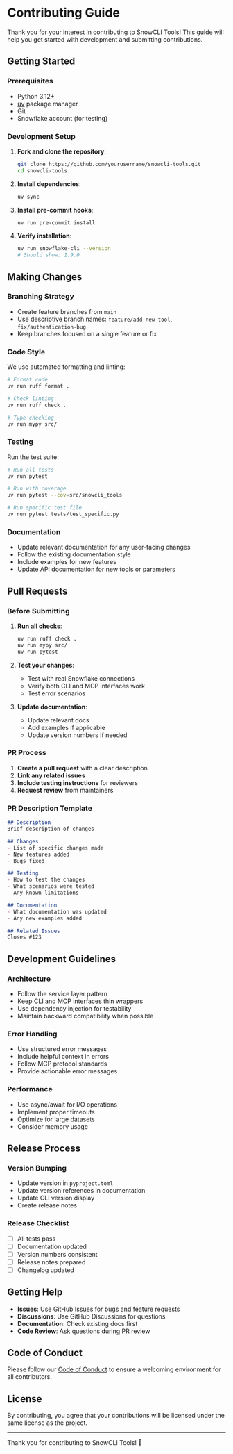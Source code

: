# Contributing Guide

Thank you for your interest in contributing to SnowCLI Tools! This guide will help you get started with development and submitting contributions.

## Getting Started

### Prerequisites

- Python 3.12+
- [uv](https://docs.astral.sh/uv/) package manager
- Git
- Snowflake account (for testing)

### Development Setup

1. **Fork and clone the repository**:
   ```bash
   git clone https://github.com/yourusername/snowcli-tools.git
   cd snowcli-tools
   ```

2. **Install dependencies**:
   ```bash
   uv sync
   ```

3. **Install pre-commit hooks**:
   ```bash
   uv run pre-commit install
   ```

4. **Verify installation**:
   ```bash
   uv run snowflake-cli --version
   # Should show: 1.9.0
   ```

## Making Changes

### Branching Strategy

- Create feature branches from `main`
- Use descriptive branch names: `feature/add-new-tool`, `fix/authentication-bug`
- Keep branches focused on a single feature or fix

### Code Style

We use automated formatting and linting:

```bash
# Format code
uv run ruff format .

# Check linting
uv run ruff check .

# Type checking
uv run mypy src/
```

### Testing

Run the test suite:

```bash
# Run all tests
uv run pytest

# Run with coverage
uv run pytest --cov=src/snowcli_tools

# Run specific test file
uv run pytest tests/test_specific.py
```

### Documentation

- Update relevant documentation for any user-facing changes
- Follow the existing documentation style
- Include examples for new features
- Update API documentation for new tools or parameters

## Pull Requests

### Before Submitting

1. **Run all checks**:
   ```bash
   uv run ruff check .
   uv run mypy src/
   uv run pytest
   ```

2. **Test your changes**:
   - Test with real Snowflake connections
   - Verify both CLI and MCP interfaces work
   - Test error scenarios

3. **Update documentation**:
   - Update relevant docs
   - Add examples if applicable
   - Update version numbers if needed

### PR Process

1. **Create a pull request** with a clear description
2. **Link any related issues**
3. **Include testing instructions** for reviewers
4. **Request review** from maintainers

### PR Description Template

```markdown
## Description
Brief description of changes

## Changes
- List of specific changes made
- New features added
- Bugs fixed

## Testing
- How to test the changes
- What scenarios were tested
- Any known limitations

## Documentation
- What documentation was updated
- Any new examples added

## Related Issues
Closes #123
```

## Development Guidelines

### Architecture

- Follow the service layer pattern
- Keep CLI and MCP interfaces thin wrappers
- Use dependency injection for testability
- Maintain backward compatibility when possible

### Error Handling

- Use structured error messages
- Include helpful context in errors
- Follow MCP protocol standards
- Provide actionable error messages

### Performance

- Use async/await for I/O operations
- Implement proper timeouts
- Optimize for large datasets
- Consider memory usage

## Release Process

### Version Bumping

- Update version in `pyproject.toml`
- Update version references in documentation
- Update CLI version display
- Create release notes

### Release Checklist

- [ ] All tests pass
- [ ] Documentation updated
- [ ] Version numbers consistent
- [ ] Release notes prepared
- [ ] Changelog updated

## Getting Help

- **Issues**: Use GitHub Issues for bugs and feature requests
- **Discussions**: Use GitHub Discussions for questions
- **Documentation**: Check existing docs first
- **Code Review**: Ask questions during PR review

## Code of Conduct

Please follow our [Code of Conduct](CODE_OF_CONDUCT.md) to ensure a welcoming environment for all contributors.

## License

By contributing, you agree that your contributions will be licensed under the same license as the project.

---

Thank you for contributing to SnowCLI Tools! 🚀
